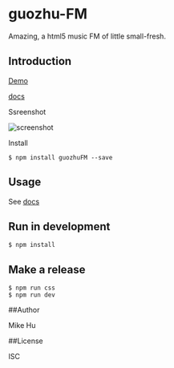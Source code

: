# guozhu-FM

   Amazing, a html5 music FM of little small-fresh.

## Introduction

[Demo](https://24magic.github.io/guozhu-FM/src/index.html)

[docs](FM.gzbamboo.org/docs)

Ssreenshot

![screenshot](./imgs/Image-screenshot.png)

Install

`$ npm install guozhuFM --save`

## Usage

See [docs](FM.gzbamboo.org/docs)

## Run in development

```
$ npm install

```

## Make a release

```
$ npm run css
$ npm run dev
```

##Author

Mike Hu

##License

ISC